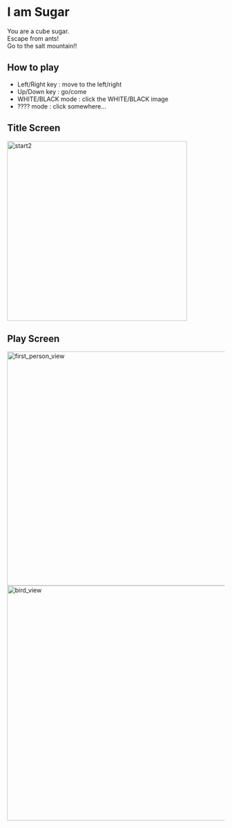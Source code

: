 # I am Sugar  

You are a cube sugar.  
Escape from ants!  
Go to the salt mountain!!

## How to play    
* Left/Right key   : move to the left/right
* Up/Down key      : go/come
* WHITE/BLACK mode : click the WHITE/BLACK image
* ???? mode        : click somewhere...

## Title Screen

<img width="416" alt="start2" src="https://user-images.githubusercontent.com/27278158/28195910-23f39f42-6888-11e7-9d14-aba535a2cc2a.jpg">


## Play Screen

<img width="542" alt="first_person_view" src="https://user-images.githubusercontent.com/27278158/28195873-e413a55c-6887-11e7-9730-a0cabde38c7d.JPG">

<img width="544" alt="bird_view" src="https://user-images.githubusercontent.com/27278158/28196207-1557f828-688a-11e7-9ee3-7f969f577191.JPG">
